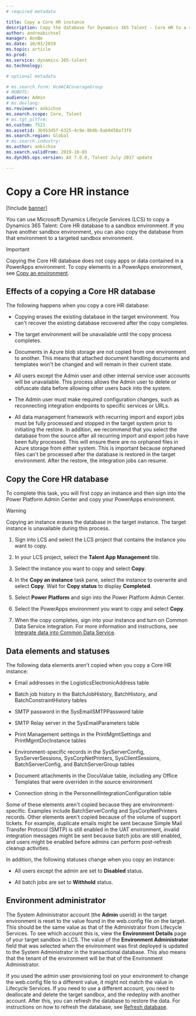 ```yaml
---
# required metadata

title: Copy a Core HR instance
description: Copy the database for Dynamics 365 Talent - Core HR to a sandbox environment.
author: andreabichsel
manager: AnnBe
ms.date: 10/03/2019
ms.topic: article
ms.prod: 
ms.service: dynamics-365-talent
ms.technology: 

# optional metadata

# ms.search.form: HcmACACoverageGroup
# ROBOTS: 
audience: Admin
# ms.devlang: 
ms.reviewer: anbichse
ms.search.scope: Core, Talent
# ms.tgt_pltfrm: 
ms.custom: 7521
ms.assetid: 3b953d5f-6325-4c9e-8b9b-6ab0458a73f8
ms.search.region: Global
# ms.search.industry: 
ms.author: anbichse
ms.search.validFrom: 2019-10-03
ms.dyn365.ops.version: AX 7.0.0, Talent July 2017 update

---
```

# Copy a Core HR instance

[!include [banner](../includes/banner.md)]

You can use Microsoft Dynamics Lifecycle Services (LCS) to copy a Dynamics 365 Talent: Core HR database to a sandbox environment. If you have another sandbox environment, you can also copy the database from that environment to a targeted sandbox environment.

> [!IMPORTANT]
> Copying the Core HR database does not copy apps or data contained in a PowerApps environment. To copy elements in a PowerApps environment, see [Copy an environment](https://docs.microsoft.com/en-us/power-platform/admin/copy-environment).

## Effects of a copying a Core HR database

The following happens when you copy a core HR database:

- Copying erases the existing database in the target environment. You can't recover the existing database recovered after the copy completes.

- The target environment will be unavailable until the copy process completes.

- Documents in Azure blob storage are not copied from one environment to another. This means that attached document handling documents and templates won't be changed and will remain in their current state.

- All users except the Admin user and other internal service user accounts will be unavailable. This process allows the Admin user to delete or obfuscate data before allowing other users back into the system.

- The Admin user must make required configuration changes, such as reconnecting integration endpoints to specific services or URLs.

- All data management framework with recurring import and export jobs must be fully processed and stopped in the target system prior to initiating the restore. In addition, we recommend that you select the database from the source after all recurring import and export jobs have been fully processed. This will ensure there are no orphaned files in Azure storage from either system. This is important because orphaned files can't be processed after the database is restored in the target environment. After the restore, the integration jobs can resume.

## Copy the Core HR database

To complete this task, you will first copy an instance and then sign into the Power Platform Admin Center and copy your PowerApps environment.

> [!WARNING]
> Copying an instance erases the database in the target instance. The target instance is unavailable during this process.

1. Sign into LCS and select the LCS project that contains the instance you want to copy.

2. In your LCS project, select the **Talent App Management** tile.

3. Select the instance you want to copy and select **Copy**.

4. In the **Copy an instance** task pane, select the instance to overwrite and select **Copy**. Wait for **Copy status** to display **Completed**.

5. Select **Power Platform** and sign into the Power Platform Admin Center.

6. Select the PowerApps environment you want to copy and select **Copy**.

7. When the copy completes, sign into your instance and turn on Common Data Service integration. For more information and instructions, see [Integrate data into Common Data Service](https://docs.microsoft.com/en-us/power-platform/admin/data-integrator).

## Data elements and statuses

The following data elements aren't copied when you copy a Core HR instance:

- Email addresses in the LogisticsElectronicAddress table

- Batch job history in the BatchJobHistory, BatchHistory, and BatchConstraintHistory tables

- SMTP password in the SysEmailSMTPPassword table

- SMTP Relay server in the SysEmailParameters table

- Print Management settings in the PrintMgmtSettings and PrintMgmtDocInstance tables

- Environment-specific records in the SysServerConfig, SysServerSessions, SysCorpNetPrinters, SysClientSessions, BatchServerConfig, and BatchServerGroup tables

- Document attachments in the DocuValue table, including any Office Templates that were overriden in the source environment

- Connection string in the PersonnellIntegrationConfiguration table

Some of these elements aren't copied because they are environment-specific. Examples include BatchServerConfig and SysCorpNetPrinters records. Other elements aren't copied because of the volume of support tickets. For example, duplicate emails might be sent because Simple Mail Transfer Protocol (SMTP) is still enabled in the UAT environment, invalid integration messages might be sent because batch jobs are still enabled, and users might be enabled before admins can perform post-refresh cleanup activities.

In addition, the following statuses change when you copy an instance:

- All users except the admin are set to **Disabled** status.

- All batch jobs are set to **Withhold** status.

## Environment administrator

The System Administrator account (the **Admin** userid) in the target environment is reset to the value found in the web.config file on the target. This should be the same value as that of the Administrator from Lifecycle Services. To see which account this is, view the **Environment Details** page of your target sandbox in LCS. The value of the **Environment Administrator** field that was selected when the environment was first deployed is updated to the System Administrator in the transactional database. This also means that the tenant of the environment will be that of the Environment Administrator.

If you used the admin user provisioning tool on your environment to change the web.config file to a different value, it might not match the value in Lifecycle Services. If you need to use a different account, you need to deallocate and delete the target sandbox, and the redeploy with another account. After this, you can refresh the database to restore the data. For instructions on how to refresh the database, see [Refresh database](https://docs.microsoft.com/en-us/dynamics365/fin-ops-core/dev-itpro/database/database-refresh).



